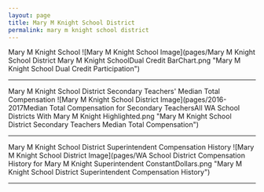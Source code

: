 ```yaml
---
layout: page
title: Mary M Knight School District
permalink: mary m knight school district
---
```



Mary M Knight School
![Mary M Knight School Image](pages/Mary M Knight School District Mary M Knight SchoolDual Credit BarChart.png "Mary M Knight School Dual Credit Participation")

___

Mary M Knight School District Secondary Teachers' Median Total Compensation
![Mary M Knight School District Image](pages/2016-2017Median Total Compensation for Secondary TeachersAll WA School Districts With Mary M Knight Highlighted.png "Mary M Knight School District Secondary Teachers Median Total Compensation")

___

Mary M Knight School District Superintendent Compensation History
![Mary M Knight School District Image](pages/WA School District Compensation History for Mary M Knight Superintendent ConstantDollars.png "Mary M Knight School District Superintendent Compensation History")

___

